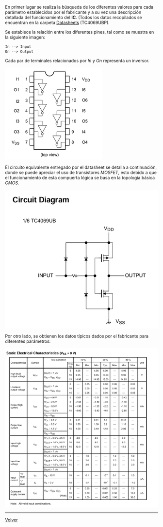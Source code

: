 
En primer lugar se realiza la búsqueda de los diferentes valores para cada parámetro establecidos por el fabricante y  a su vez una descripción detallada del funcionamiento del **IC**. (Todos los datos recopilados se encuentran en la carpeta [Datasheets](https://github.com/juamorenogo/Digital_2024_2/tree/1c44c5a6ecf68e097588859868e095a7c471f29c/Datasheets/Lab_01) (TC4069UBP).

Se establece la relación entre los diferentes pines, tal como se muestra en la siguiente imagen:

	In --> Input
	On --> Output

Cada par de terminales relacionados por _In_ y _On_ representa un inversor.

![](Lab_01/CD4069/Imagenes/im1.png)

El circuito equivalente entregado por el datasheet se detalla a continuación, donde se puede apreciar el uso de transistores _MOSFET_, esto debido a que el funcionamiento de esta compuerta lógica se basa en la topología básica _CMOS_.

![](Imagenes/Im2.png)

Por otro lado, se obtienen los datos típicos dados por el fabricante para diferentes parámetros:

![](Lab_01/CD4069/Imagenes/Im3.png)



---

[Volver](https://github.com/juamorenogo/Digital_2024_2/tree/main/Lab_01/SN70LS04)